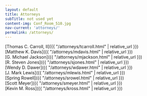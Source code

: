 ```yaml
---
layout: default
title: Attorneys
subTitle: not used yet
content-img: Conf_Room_510.jpg
nav-current: 'attorneys/'
permalink: /attorneys/
---
```

[Thomas C. Carroll, II]({{ "/attorneys/tcarroll.html" | relative_url }})<br>
[Matthew K. Davis]({{ "/attorneys/mdavis.html" | relative_url }})<br>
[G. Michael Jackson]({{ "/attorneys/mjackson.html" | relative_url }})<br>
[R. Steven Jones]({{ "/attorneys/sjones.html" | relative_url }})<br>
[Wendy D. Dawer]({{ "/attorneys/wdawer.html" | relative_url }})<br>
[J. Mark Lewis]({{ "/attorneys/mlewis.html" | relative_url }})<br>
[Spring Rowell]({{ "/attorneys/srowel.html" | relative_url }})<br>
[Scott Meyer]({{ "/attorneys/smeyer.html" | relative_url }})<br>
[Kevin M. Ross]({{ "/attorneys/kross.html" | relative_url }})<br>
